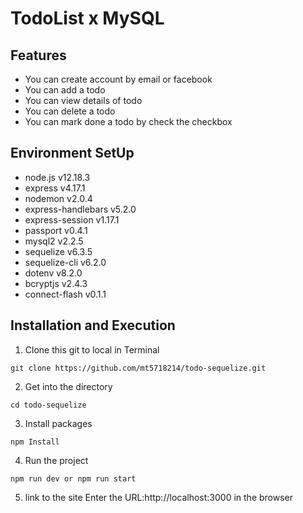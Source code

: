 # TodoList x MySQL

## Features
* You can create account by email or facebook
* You can add a todo
* You can view details of todo
* You can delete a todo
* You can mark done a todo by check the checkbox

## Environment SetUp
* node.js v12.18.3
* express v4.17.1
* nodemon v2.0.4
* express-handlebars v5.2.0
* express-session v1.17.1
* passport v0.4.1
* mysql2 v2.2.5
* sequelize v6.3.5
* sequelize-cli v6.2.0
* dotenv v8.2.0
* bcryptjs v2.4.3
* connect-flash v0.1.1

## Installation and Execution
1. Clone this git to local in Terminal
```
git clone https://github.com/mt5718214/todo-sequelize.git
```
2. Get into the directory
```
cd todo-sequelize
```
3. Install packages
```
npm Install
```
4. Run the project
```
npm run dev or npm run start
```
5. link to the site
Enter the URL:http://localhost:3000 in the browser
